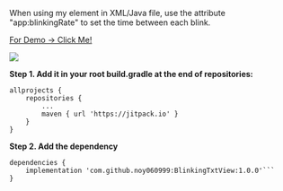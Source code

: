 When using my element in XML/Java file, use the attribute "app:blinkingRate" to set the time between each blink.

[For Demo -> Click Me! ](https://gifs.com/gif/blinkingtext-zvMNBq)




![]([https://j.gifs.com/zvMNBq.gif])



**Step 1. Add it in your root build.gradle at the end of repositories:**

```
allprojects {
	repositories {
		...
		maven { url 'https://jitpack.io' }
	}
}

```

**Step 2. Add the dependency**

```
dependencies {
	implementation 'com.github.noy060999:BlinkingTxtView:1.0.0'```
}
```

